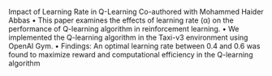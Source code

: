 Impact of Learning Rate in Q-Learning
Co-authored with Mohammed Haider Abbas
• This paper examines the effects of learning rate (α) on the performance of Q-learning algorithm in reinforcement learning.
• We implemented the Q-learning algorithm in the Taxi-v3 environment using OpenAI Gym.
• Findings: An optimal learning rate between 0.4 and 0.6 was found to maximize reward and computational efficiency
in the Q-learning algorithm
